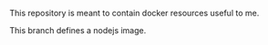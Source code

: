 This repository is meant to contain docker resources useful to me.

This branch defines a nodejs image.
